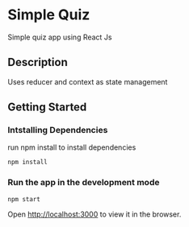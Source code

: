# Simple Quiz
Simple quiz app using React Js

## Description

Uses reducer and context as state management

## Getting Started

### Intstalling Dependencies

run npm install to install dependencies

```
npm install
```
### Run the app in the development mode

```
npm start
```

Open [http://localhost:3000](http://localhost:3000) to view it in the browser.

